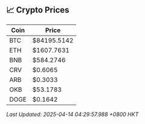 ## 📈 Crypto Prices

| Coin | Price |
| ---- | ----- |
| BTC | $84195.5142 |
| ETH | $1607.7631 |
| BNB | $584.2746 |
| CRV | $0.6065 |
| ARB | $0.3033 |
| OKB | $53.1783 |
| DOGE | $0.1642 |

_Last Updated: 2025-04-14 04:29:57.988 +0800 HKT_